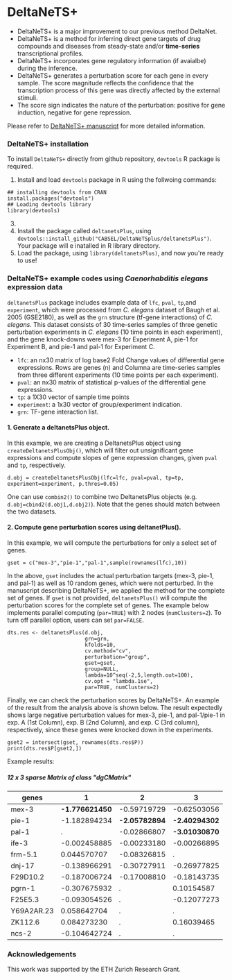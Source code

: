 

# DeltaNeTS+

- DeltaNeTS+ is a major improvement to our previous method DeltaNet.
- DeltaNeTS+ is a method for inferring direct gene targets of drug compounds and diseases from steady-state and/or __time-series__ transcriptional profiles. 
- DeltaNeTS+ incorporates gene regulatory information (if avaialbe) during the inference. 
- DeltaNeTS+ generates a perturbation score for each gene in every sample. The score magnitude reflects the confidence that the transcription process of this gene was directly affected by the external stimuli. 
- The score sign indicates the nature of the perturbation: positive for gene induction, negative for gene repression.

Please refer to [DeltaNeTS+ manuscript](https://www.biorxiv.org/content/10.1101/788968v1) for more detailed information.

### DeltaNeTS+ installation
To install `DeltaNeTS+` directly from github repository, `devtools` R package is required. 

1. Install and load `devtools` package in R using the follwoing commands:

```{r warning=FALSE,eval=FALSE,echo=TRUE}
## installing devtools from CRAN
install.packages("devtools")
## Loading devtools library
library(devtools)
```
3. 
4. Install the package called `deltanetsPlus`, using `devtools::install_github("CABSEL/DeltaNeTSplus/deltanetsPlus")`. Your package will e inatalled in R library directory.
5. Load the package, using `library(deltanetsPlus)`, and now you're ready to use!


### DeltaNeTS+ example codes using *Caenorhabditis elegans* expression data

`deltanetsPlus` package includes example data of `lfc`, `pval`, `tp`,and `experiment`, which were processed from *C. elegans* dataset of Baugh et al. 2005 (GSE2180), as well as the `grn` structure (tf-gene interactions) of *C. elegans*. This dataset consists of 30 time-series samples of three genetic perturbation experiments in *C. elegans* (10 time points in each experiment), and the gene knock-downs were mex-3 for Experiment A, pie-1 for Experiment B, and pie-1 and pal-1 for Experiment C.

- `lfc`: an nx30 matrix of log base2 Fold Change values of differential gene expressions. Rows are genes (n) and Columna are time-series samples from three different experiments (10 time points per each experiment).  
- `pval`: an nx30 matrix of statistical p-values of the differential gene expressions.
- `tp`: a 1X30 vector of sample time points
- `experiment`: a 1x30 vector of group/experiment indication.
- `grn`: TF-gene interaction list.

#### 1. Generate a deltanetsPlus object.

In this example, we are creating a DeltanetsPlus object using `createDeltanetsPlusObj()`, which will filter out unsignificant gene expressions and compute slopes of gene expression changes, given `pval` and `tp`, respectively. 
 
```{r warning=FALSE,eval=FALSE,echo=TRUE}
d.obj = createDeltanetsPlusObj(lfc=lfc, pval=pval, tp=tp, experiment=experiment, p.thres=0.05)
```

One can use `combin2()` to combine two DeltanetsPlus objects (e.g. `d.obj=cbind2(d.obj1,d.obj2)`). Note that the genes should match between the two datasets.

#### 2. Compute gene perturbation scores using deltanetPlus().

In this example, we will compute the perturbations for only a select set of genes.

```{r warning=FALSE,eval=FALSE,echo=TRUE}
gset = c("mex-3","pie-1","pal-1",sample(rownames(lfc),10))
```
In the above, `gset` includes the actual perturbation targets (mex-3, pie-1, and pal-1) as well as 10 random genes, which were not perturbed. In the manuscript describing DeltaNeTS+, we applied the method for the complete set of genes. If `gset` is not provided, `deltanetsPlus()` will compute the perturbation scores for the complete set of genes. The example below implements parallel computing (`par=TRUE`) with 2 nodes (`numClusters=2`). To turn off parallel option, users can set `par=FALSE`.

```{r warning=FALSE,eval=FALSE,echo=TRUE}
dts.res <- deltanetsPlus(d.obj, 
                         grn=grn, 
                         kfolds=10,
                         cv.method="cv",
                         perturbation="group",
                         gset=gset,
                         group=NULL,
                         lambda=10^seq(-2,5,length.out=100),
                         cv.opt = "lambda.1se",
                         par=TRUE, numClusters=2)
```

Finally, we can check the perturbation scores by DeltaNeTS+. An example of the result from the analysis above is shown below. The result expectedly shows large negative perturbation values for mex-3, pie-1, and pal-1/pie-1 in exp. A (1st Column), exp. B (2nd Column), and exp. C (3rd column), respectively, since these genes were knocked down in the experiments. 


```{r warning=FALSE,eval=FALSE,echo=TRUE}
gset2 = intersect(gset, rownames(dts.res$P))
print(dts.res$P[gset2,])
```

Example results:
##### __12 x 3 sparse Matrix of class "dgCMatrix"__


genes    |             1|           2|           3
--- | --- | --- | --- 
mex-3    |  **-1.776621450**| -0.59719729| -0.62503056
pie-1    |  -1.182894234| **-2.05782894**| **-2.40294302**
pal-1    |   .          | -0.02866807| **-3.01030870**
ife-3    |  -0.002458885| -0.00233180| -0.00266895
frm-5.1  |   0.044570707| -0.08326815|  .         
dnj-17   |  -0.138966291| -0.30727911| -0.26977825
F29D10.2 |  -0.187006724| -0.17008810| -0.18143735
pgrn-1   |  -0.307675932|  .         |  0.10154587
F25E5.3  |  -0.093054526|  .         | -0.12077273
Y69A2AR.23|  0.058642704|  .         |  .         
ZK112.6   |  0.084273230|  .         |  0.16039465
ncs-2     | -0.104642724|  .         |  .         



### Acknowledgements
This work was supported by the ETH Zurich Research Grant.



